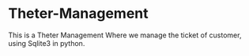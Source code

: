# Theter-Management
This is a Theter Management Where we manage the ticket of customer, using Sqlite3 in python.
